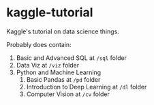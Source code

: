 # kaggle-tutorial
Kaggle's tutorial on data science things. 

Probably does contain:
1. Basic and Advanced SQL at `/sql` folder
2. Data Viz at `/viz` folder
3. Python and Machine Learning
   1. Basic Pandas at `/pd` folder
   2. Introduction to Deep Learning at `/dl` folder
   3. Computer Vision at `/cv` folder
   
